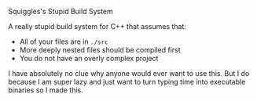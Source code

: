 Squiggles's Stupid Build System

A really stupid build system for C++ that assumes that:
- All of your files are in `./src`
- More deeply nested files should be compiled first
- You do not have an overly complex project

I have absolutely no clue why anyone would ever want to use this. But I do because I am super lazy and just want to turn typing time into executable binaries so I made this.
